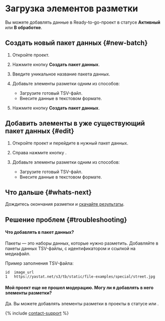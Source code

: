 # Загрузка элементов разметки

Вы можете добавлять данные в Ready-to-go-проект в статусе **Активный** или **В обработке**.

## Создать новый пакет данных {#new-batch}

1. Откройте проект.
2. Нажмите кнопку **Создать пакет данных**.
3. Введите уникальное название пакета данных.
4. Добавьте элементы разметки одним из способов:

    - Загрузите готовый TSV-файл.
    - Внесите данные в текстовом формате.

5. Нажмите кнопку **Создать пакет данных**.

## Добавить элементы в уже существующий пакет данных {#edit}

1. Откройте проект и перейдите в нужный пакет данных.
2. Справа нажмите кнопку .
3. Добавьте элементы разметки одним из способов:

    - Загрузите готовый TSV-файл.
    - Внесите данные в текстовом формате.

## Что дальше {#whats-next}

Дождитесь окончания разметки и [скачайте результаты](download-results.md).

## Решение проблем {#troubleshooting}

#### Что добавлять в пакет данных?

Пакеты — это наборы данных, которые нужно разметить. Добавляйте в пакеты данных TSV-файлы, с идентификатором и ссылкой на медиафайл.

Пример заполнения TSV-файла:

```
id  image_url
1   https://yastat.net/s3/tb/static/file-examples/special/street.jpg
```

#### Мой проект еще не прошел модерацию. Могу ли я добавлять в него элементы разметки?
Да. Вы можете добавлять элементы разметки в проекты в статусе  или .

{% include [contact-support](_includes/contact-support.md) %}